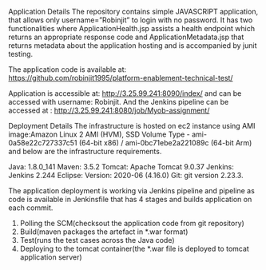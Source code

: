 Application Details
The repository contains simple JAVASCRIPT application, that allows only username=”Robinjit” to login with no password. It has two functionalities where ApplicationHealth.jsp assists a health endpoint which returns an appropriate response code and ApplicationMetadata.jsp that returns metadata about the application hosting and is accompanied by junit testing.

The application code is available at: https://github.com/robinjit1995/platform-enablement-technical-test/

Application is accessible at: http://3.25.99.241:8090/index/ and can be accessed with username: Robinjit. And the Jenkins pipeline can be accessed at : http://3.25.99.241:8080/job/Myob-assignment/

Deployment Details
The infrastructure is hosted on ec2 instance using AMI image:Amazon Linux 2 AMI (HVM), SSD Volume Type - ami-0a58e22c727337c51 (64-bit x86) / ami-0bc71ebe2a221089c (64-bit Arm) and below are the infrastructure requirements.

Java: 1.8.0_141
Maven: 3.5.2
Tomcat: Apache Tomcat 9.0.37
Jenkins: Jenkins 2.244
Eclipse: Version: 2020-06 (4.16.0)
Git: git version 2.23.3.

The application deployment is working via Jenkins pipeline and pipeline as code is available in Jenkinsfile that has 4 stages and builds application on each commit.

1.	Polling the SCM(checksout the application code from git repository)
2.	Build(maven packages the artefact in *.war format)
3.	Test(runs the test cases across the Java code)
4.	Deploying to the tomcat container(the *.war file is deployed to tomcat application server)


